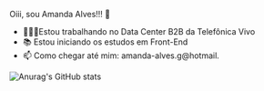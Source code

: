 Oiii, sou Amanda Alves!!! 🥰

- 👩🏽‍💻Estou trabalhando no Data Center B2B da Telefônica Vivo
- 📚 Estou iniciando os estudos em Front-End
- 📫 Como chegar até mim: amanda-alves.g@hotmail.

![Anurag's GitHub stats](https://github-readme-stats.vercel.app/api?username=amandaalvesg&show_icons=true&theme=cobalt)








